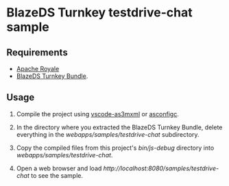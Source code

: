 # BlazeDS Turnkey testdrive-chat sample

## Requirements

- [Apache Royale](https://royale.apache.org/)
- [BlazeDS Turnkey Bundle](https://github.com/joshtynjala/blazeds-turnkey-archive).

## Usage

1. Compile the project using [vscode-as3mxml](https://marketplace.visualstudio.com/items?itemName=bowlerhatllc.vscode-as3mxml) or [asconfigc](https://npmjs.com/package/asconfigc).

2. In the directory where you extracted the BlazeDS Turnkey Bundle, delete everything in the _webapps/samples/testdrive-chat_ subdirectory.

3. Copy the compiled files from this project's _bin/js-debug_ directory into _webapps/samples/testdrive-chat_.

4. Open a web browser and load _http://localhost:8080/samples/testdrive-chat_ to see the sample.
